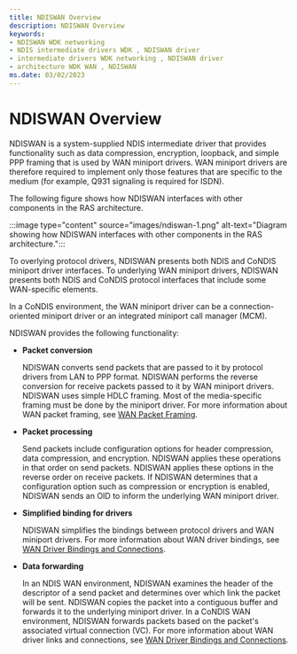 ```yaml
---
title: NDISWAN Overview
description: NDISWAN Overview
keywords:
- NDISWAN WDK networking
- NDIS intermediate drivers WDK , NDISWAN driver
- intermediate drivers WDK networking , NDISWAN driver
- architecture WDK WAN , NDISWAN
ms.date: 03/02/2023
---
```


# NDISWAN Overview





NDISWAN is a system-supplied NDIS intermediate driver that provides functionality such as data compression, encryption, loopback, and simple PPP framing that is used by WAN miniport drivers. WAN miniport drivers are therefore required to implement only those features that are specific to the medium (for example, Q931 signaling is required for ISDN).

The following figure shows how NDISWAN interfaces with other components in the RAS architecture.

:::image type="content" source="images/ndiswan-1.png" alt-text="Diagram showing how NDISWAN interfaces with other components in the RAS architecture.":::

To overlying protocol drivers, NDISWAN presents both NDIS and CoNDIS miniport driver interfaces. To underlying WAN miniport drivers, NDISWAN presents both NDIS and CoNDIS protocol interfaces that include some WAN-specific elements.

In a CoNDIS environment, the WAN miniport driver can be a connection-oriented miniport driver or an integrated miniport call manager (MCM).

NDISWAN provides the following functionality:

-   **Packet conversion**

    NDISWAN converts send packets that are passed to it by protocol drivers from LAN to PPP format. NDISWAN performs the reverse conversion for receive packets passed to it by WAN miniport drivers. NDISWAN uses simple HDLC framing. Most of the media-specific framing must be done by the miniport driver. For more information about WAN packet framing, see [WAN Packet Framing](wan-packet-framing.md).

-   **Packet processing**

    Send packets include configuration options for header compression, data compression, and encryption. NDISWAN applies these operations in that order on send packets. NDISWAN applies these options in the reverse order on receive packets. If NDISWAN determines that a configuration option such as compression or encryption is enabled, NDISWAN sends an OID to inform the underlying WAN miniport driver.

-   **Simplified binding for drivers**

    NDISWAN simplifies the bindings between protocol drivers and WAN miniport drivers. For more information about WAN driver bindings, see [WAN Driver Bindings and Connections](wan-driver-bindings-and-connections.md).

-   **Data forwarding**

    In an NDIS WAN environment, NDISWAN examines the header of the descriptor of a send packet and determines over which link the packet will be sent. NDISWAN copies the packet into a contiguous buffer and forwards it to the underlying miniport driver. In a CoNDIS WAN environment, NDISWAN forwards packets based on the packet's associated virtual connection (VC). For more information about WAN driver links and connections, see [WAN Driver Bindings and Connections](wan-driver-bindings-and-connections.md).

 

 





